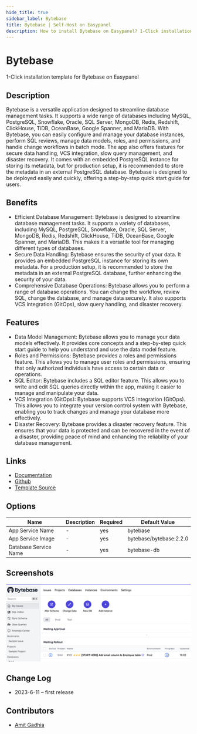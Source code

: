 ```yaml
---
hide_title: true
sidebar_label: Bytebase
title: Bytebase | Self-Host on Easypanel
description: How to install Bytebase on Easypanel? 1-Click installation template for Bytebase on Easypanel
---
```


<!-- generated -->

# Bytebase

1-Click installation template for Bytebase on Easypanel

## Description

Bytebase is a versatile application designed to streamline database management tasks. It supports a wide range of databases including MySQL, PostgreSQL, Snowflake, Oracle, SQL Server, MongoDB, Redis, Redshift, ClickHouse, TiDB, OceanBase, Google Spanner, and MariaDB. With Bytebase, you can easily configure and manage your database instances, perform SQL reviews, manage data models, roles, and permissions, and handle change workflows in batch mode. The app also offers features for secure data handling, VCS integration, slow query management, and disaster recovery. It comes with an embedded PostgreSQL instance for storing its metadata, but for production setup, it is recommended to store the metadata in an external PostgreSQL database. Bytebase is designed to be deployed easily and quickly, offering a step-by-step quick start guide for users.

## Benefits

- Efficient Database Management: Bytebase is designed to streamline database management tasks. It supports a variety of databases, including MySQL, PostgreSQL, Snowflake, Oracle, SQL Server, MongoDB, Redis, Redshift, ClickHouse, TiDB, OceanBase, Google Spanner, and MariaDB. This makes it a versatile tool for managing different types of databases.
- Secure Data Handling: Bytebase ensures the security of your data. It provides an embedded PostgreSQL instance for storing its own metadata. For a production setup, it is recommended to store the metadata in an external PostgreSQL database, further enhancing the security of your data.
- Comprehensive Database Operations: Bytebase allows you to perform a range of database operations. You can change the workflow, review SQL, change the database, and manage data securely. It also supports VCS integration (GitOps), slow query handling, and disaster recovery.

## Features

- Data Model Management: Bytebase allows you to manage your data models effectively. It provides core concepts and a step-by-step quick start guide to help you understand and use the data model feature.
- Roles and Permissions: Bytebase provides a roles and permissions feature. This allows you to manage user roles and permissions, ensuring that only authorized individuals have access to certain data or operations.
- SQL Editor: Bytebase includes a SQL editor feature. This allows you to write and edit SQL queries directly within the app, making it easier to manage and manipulate your data.
- VCS Integration (GitOps): Bytebase supports VCS integration (GitOps). This allows you to integrate your version control system with Bytebase, enabling you to track changes and manage your database more effectively.
- Disaster Recovery: Bytebase provides a disaster recovery feature. This ensures that your data is protected and can be recovered in the event of a disaster, providing peace of mind and enhancing the reliability of your database management.

## Links

- [Documentation](https://www.bytebase.com/docs/get-started/install/deploy-with-docker/)
- [Github](https://github.com/bytebase/bytebase)
- [Template Source](https://github.com/easypanel-io/templates/tree/main/templates/bytebase)

## Options

Name | Description | Required | Default Value
-|-|-|-
App Service Name | - | yes | bytebase
App Service Image | - | yes | bytebase/bytebase:2.2.0
Database Service Name | - | yes | bytebase-db

## Screenshots

![Bytebase Screenshot](./assets/screenshot.png)

## Change Log

- 2023-6-11 – first release

## Contributors

- [Amit Gadhia](https://github.com/amitoo7)
